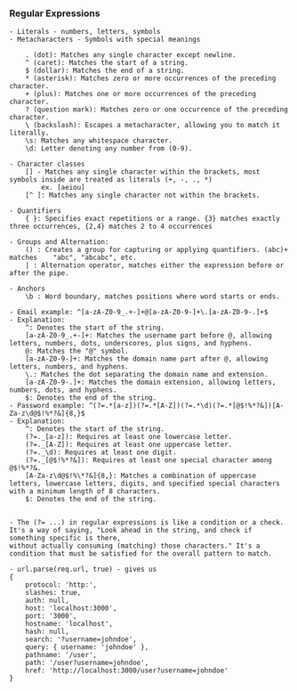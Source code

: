 ### Regular Expressions

    - Literals - numbers, letters, symbols
    - Metacharacters - Symbols with special meanings

        . (dot): Matches any single character except newline.
        ^ (caret): Matches the start of a string.
        $ (dollar): Matches the end of a string.
        * (asterisk): Matches zero or more occurrences of the preceding character.
        + (plus): Matches one or more occurrences of the preceding character.
        ? (question mark): Matches zero or one occurrence of the preceding character.
        \ (backslash): Escapes a metacharacter, allowing you to match it literally.
        \s: Matches any whitespace character.
        \d: Letter denoting any number from (0-9).

    - Character classes
        [] - Matches any single character within the brackets, most symbols inside are treated as literals (+, -, ., *)
            ex. [aeiou]
        [^ ]: Matches any single character not within the brackets.

    - Quantifiers
        { }: Specifies exact repetitions or a range. {3} matches exactly three occurrences, {2,4} matches 2 to 4 occurrences

    - Groups and Alternation:
        () : Creates a group for capturing or applying quantifiers. (abc)+ matches    "abc", "abcabc", etc.
        | : Alternation operator, matches either the expression before or after the pipe.

    - Anchors
        \b : Word boundary, matches positions where word starts or ends.

    - Email example: ^[a-zA-Z0-9_.+-]+@[a-zA-Z0-9-]+\.[a-zA-Z0-9-.]+$
    - Explanation:
        ^: Denotes the start of the string.
        [a-zA-Z0-9_.+-]+: Matches the username part before @, allowing letters, numbers, dots, underscores, plus signs, and hyphens.
        @: Matches the "@" symbol.
        [a-zA-Z0-9-]+: Matches the domain name part after @, allowing letters, numbers, and hyphens.
        \.: Matches the dot separating the domain name and extension.
        [a-zA-Z0-9-.]+: Matches the domain extension, allowing letters, numbers, dots, and hyphens.
        $: Denotes the end of the string.
    - Password example: ^(?=.*[a-z])(?=.*[A-Z])(?=.*\d)(?=.*[@$!%*?&])[A-Za-z\d@$!%*?&]{8,}$
    - Explanation:
        ^: Denotes the start of the string.
        (?=._[a-z]): Requires at least one lowercase letter.
        (?=._[A-Z]): Requires at least one uppercase letter.
        (?=._\d): Requires at least one digit.
        (?=._[@$!%*?&]): Requires at least one special character among @$!%*?&.
        [A-Za-z\d@$!%\*?&]{8,}: Matches a combination of uppercase letters, lowercase letters, digits, and specified special characters with a minimum length of 8 characters.
        $: Denotes the end of the string.


    - The (?= ...) in regular expressions is like a condition or a check. It's a way of saying, "Look ahead in the string, and check if something specific is there,
    without actually consuming (matching) those characters." It's a condition that must be satisfied for the overall pattern to match.

    - url.parse(req.url, true) - gives us
    {
        protocol: 'http:',
        slashes: true,
        auth: null,
        host: 'localhost:3000',
        port: '3000',
        hostname: 'localhost',
        hash: null,
        search: '?username=johndoe',
        query: { username: 'johndoe' },
        pathname: '/user',
        path: '/user?username=johndoe',
        href: 'http://localhost:3000/user?username=johndoe'
    }
